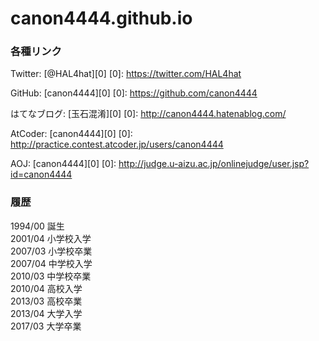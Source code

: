 # canon4444.github.io

### 各種リンク
Twitter: [@HAL4hat][0]
[0]: https://twitter.com/HAL4hat

GitHub: [canon4444][0]
[0]: https://github.com/canon4444

はてなブログ: [玉石混淆][0]
[0]: http://canon4444.hatenablog.com/

AtCoder: [canon4444][0]
[0]: http://practice.contest.atcoder.jp/users/canon4444

AOJ: [canon4444][0]
[0]: http://judge.u-aizu.ac.jp/onlinejudge/user.jsp?id=canon4444


### 履歴
1994/00 誕生  
2001/04 小学校入学  
2007/03 小学校卒業  
2007/04 中学校入学  
2010/03 中学校卒業  
2010/04 高校入学  
2013/03 高校卒業  
2013/04 大学入学  
2017/03 大学卒業  
